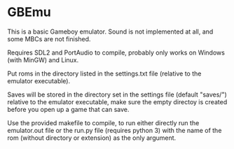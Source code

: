 # GBEmu
This is a basic Gameboy emulator. Sound is not implemented at all, and some MBCs are not finished.

Requires SDL2 and PortAudio to compile, probably only works on Windows (with MinGW) and Linux.

Put roms in the directory listed in the settings.txt file (relative to the emulator executable).

Saves will be stored in the directory set in the settings file (default "saves/") relative to the emulator executable,
make sure the empty directoy is created before you open up a game that can save.

Use the provided makefile to compile, to run either directly run the emulator.out file or the run.py file (requires python 3)
with the name of the rom (without directory or extension) as the only argument.
